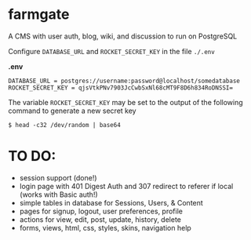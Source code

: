 # farmgate
A CMS with user auth, blog, wiki, and discussion to run on PostgreSQL

Configure `DATABASE_URL` and `ROCKET_SECRET_KEY` in the file `./.env`

**.env**

```
DATABASE_URL = postgres://username:password@localhost/somedatabase
ROCKET_SECRET_KEY = qjsVtkPNv7903JcCwbSxNl68cMT9F8D6h834RoDNSSI=
```
The variable `ROCKET_SECRET_KEY` may be set to the output of the
following command to generate a new secret key

```
$ head -c32 /dev/random | base64
```
# TO DO:
 * session support (done!)
 * login page with 401 Digest Auth and 307 redirect to referer if local (works with Basic auth!)
 * simple tables in database for Sessions, Users, & Content
 * pages for signup, logout, user preferences, profile
 * actions for view, edit, post, update, history, delete
 * forms, views, html, css, styles, skins, navigation help
